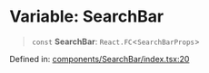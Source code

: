 # Variable: SearchBar

> `const` **SearchBar**: `React.FC`\<`SearchBarProps`\>

Defined in: [components/SearchBar/index.tsx:20](https://github.com/onyx-og/prismal-react/blob/f611b276376e5e5dfd4621937c01a0c007234c7b/src/components/SearchBar/index.tsx#L20)
